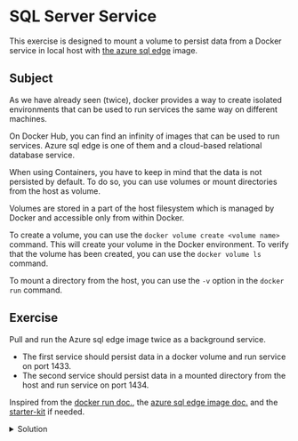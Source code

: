 # SQL Server Service

This exercise is designed to mount a volume to persist data from a Docker service in local host with [the azure sql edge](https://hub.docker.com/r/microsoft/azure-sql-edge) image. 

## Subject

As we have already seen (twice), docker provides a way to create isolated environments that can be used to run services the same way on different machines.

On Docker Hub, you can find an infinity of images that can be used to run services.
Azure sql edge is one of them and a cloud-based relational database service.

When using Containers, you have to keep in mind that the data is not persisted by default.
To do so, you can use volumes or mount directories from the host as volume.

Volumes are stored in a part of the host filesystem which is managed by Docker and accessible only from within Docker.

To create a volume, you can use the `docker volume create <volume name>` command.
This will create your volume in the Docker environment.
To verify that the volume has been created, you can use the `docker volume ls` command.

To mount a directory from the host, you can use the `-v` option in the `docker run` command.

## Exercise

Pull and run the Azure sql edge image twice as a background service.

- The first service should persist data in a docker volume and run service on port 1433.
- The second service should persist data in a mounted directory from the host and run service on port 1434.

Inspired from the [docker run doc.](https://docs.docker.com/reference/cli/docker/container/run/), the [azure sql edge image doc.](https://hub.docker.com/r/microsoft/azure-sql-edge) and the [starter-kit](../000-starter-kit/README.md) if needed.

<details>
  <summary>Solution</summary>

### With a volume

```shell
docker volume create sqlsrv-data
docker run -d -p 1433:1433 --name sqlsrv -v sqlsrv-data:/var/opt/mssql mcr.microsoft.com/azure-sql-edge
```

The command docker volume create sqlsrv-data is used to create a Docker volume named sqlsrv-data.
- `docker volume create`: This is the Docker command to create a new volume.
- `sqlsrv-data`: This is the name of the volume being created.

```shell
docker run -d -p 1433:1433 --name sqlsrv -v sqlsrv-data:/var/opt/mssql mcr.microsoft.com/azure-sql-edge
```

The command is used to run a Docker container with the Azure SQL Edge image. Here is a breakdown of the command:
- `docker run`: This is the Docker command to run a new container.
- `-d`: Runs the container in detached mode (in the background).
- `-p 1433:1433`: Maps port 1433 of the container to port 1433 of the host. This allows applications on the host to access the SQL Server in the container using port 1433.
- `--name sqlsrv`: Assigns the name "sqlsrv" to the container for easier identification.
- `-v sqlsrv-data`:/var/opt/mssql: Mounts the Docker volume sqlsrv-data to the /var/opt/mssql directory inside the container. This is used to persist data generated by the SQL Server.
- `mcr.microsoft.com/azure-sql-edge`: Specifies the Docker image to use for the container, which is the Azure SQL Edge image from Microsoft's container registry.

### With a mounted directory from host

```shell
docker run -d -p 1434:1433 --name sqlsrv -v /path/to/host/directory:/var/opt/mssql -e 'ACCEPT_EULA=1' -e 'MSSQL_SA_PASSWORD=yourStrong(!)Password' mcr.microsoft.com/azure-sql-edge
```

The command is used to run a Docker container with the Azure SQL Edge image, persisting data in a mounted directory from the host. Here is a breakdown of the command:
- `docker run`: This is the Docker command to run a new container.
- `-d`: Runs the container in detached mode (in the background).
- `-p 1434:1433`: Maps port 1433 of the container to port 1434 of the host. This allows applications on the host to access the SQL Server in the container using port 1434.
- `--name sqlsrv`: Assigns the name "sqlsrv" to the container for easier identification.
- `-v /path/to/host/directory:/var/opt/mssql`: Mounts the host directory `/path/to/host/directory` to the `/var/opt/mssql` directory inside the container. This is used to persist data generated by the SQL Server.
- `-e 'ACCEPT_EULA=1'`: Sets the environment variable `ACCEPT_EULA` to 1, which is required to accept the end-user license agreement.
- `-e 'MSSQL_SA_PASSWORD=yourStrong(!)Password'`: Sets the environment variable `MSSQL_SA_PASSWORD` to `yourStrong(!)Password`, which is required to set the SA (system administrator) password for the SQL Server.
- `mcr.microsoft.com/azure-sql-edge`: Specifies the Docker image to use for the container, which is the Azure SQL Edge image from Microsoft's container registry.
</details>
